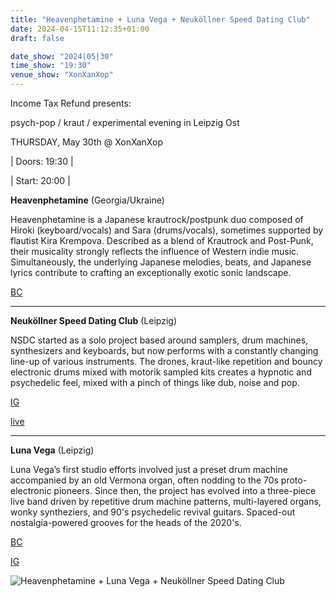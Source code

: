 ```yaml
---
title: "Heavenphetamine + Luna Vega + Neuköllner Speed Dating Club"
date: 2024-04-15T11:12:35+01:00
draft: false

date_show: "2024|05|30"
time_show: "19:30"
venue_show: "XonXanXop"
---
```


Income Tax Refund presents:

psych-pop / kraut / experimental evening in Leipzig Ost

THURSDAY, May 30th @ XonXanXop

| Doors: 19:30 |

| Start: 20:00 |

**Heavenphetamine** (Georgia/Ukraine)

Heavenphetamine is a Japanese krautrock/postpunk duo composed of Hiroki (keyboard/vocals) and Sara (drums/vocals), sometimes supported by flautist Kira Krempova. Described as a blend of Krautrock and Post-Punk, their musicality strongly reflects the influence of Western indie music. Simultaneously, the underlying Japanese melodies, beats, and Japanese lyrics contribute to crafting an exceptionally exotic sonic landscape.

[BC](https://heavenphetamine.bandcamp.com)

---

**Neuköllner Speed Dating Club** (Leipzig)

NSDC started as a solo project based around samplers, drum machines, synthesizers and keyboards, but now performs with a constantly changing line-up of various instruments. The drones, kraut-like repetition and bouncy electronic drums mixed with motorik sampled kits creates a hypnotic and psychedelic feel, mixed with a pinch of things like dub, noise and pop.

[IG](https://www.instagram.com/p/C3avhf2CvpJ/)

[live](https://www.youtube.com/watch?v=mdYlOBbniec)

---

**Luna Vega** (Leipzig)

Luna Vega’s first studio efforts involved just a preset drum machine accompanied by an old Vermona organ, often nodding to the 70s proto-electronic pioneers. Since then, the project has evolved into a three-piece live band driven by repetitive drum machine patterns, multi-layered organs, wonky syntheziers, and 90's psychedelic revival guitars. Spaced-out nostalgia-powered grooves for the heads of the 2020's.

[BC](https://luna-vega.bandcamp.com/album/impostor-ep)

[IG](https://www.instagram.com/p/C6NKdCaodVM)

![Heavenphetamine + Luna Vega + Neuköllner Speed Dating Club](../../posters/2024-05-30.jpg)
